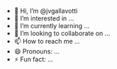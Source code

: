 - 👋 Hi, I’m @jvgallavotti
- 👀 I’m interested in ...
- 🌱 I’m currently learning ...
- 💞️ I’m looking to collaborate on ...
- 📫 How to reach me ...
- 😄 Pronouns: ...
- ⚡ Fun fact: ...

<!---
jvgallavotti/jvgallavotti is a ✨ special ✨ repository because its `README.md` (this file) appears on your GitHub profile.
You can click the Preview link to take a look at your changes.
--->
